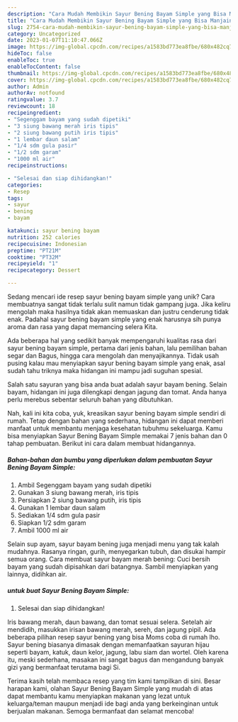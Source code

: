 ```yaml
---
description: "Cara Mudah Membikin Sayur Bening Bayam Simple yang Bisa Manjain Lidah"
title: "Cara Mudah Membikin Sayur Bening Bayam Simple yang Bisa Manjain Lidah"
slug: 2754-cara-mudah-membikin-sayur-bening-bayam-simple-yang-bisa-manjain-lidah
category: Uncategorized
date: 2023-01-07T11:10:47.066Z
image: https://img-global.cpcdn.com/recipes/a1583bd773ea8fbe/680x482cq70/sayur-bening-bayam-simple-foto-resep-utama.jpg
hideToc: false
enableToc: true
enableTocContent: false
thumbnail: https://img-global.cpcdn.com/recipes/a1583bd773ea8fbe/680x482cq70/sayur-bening-bayam-simple-foto-resep-utama.jpg
cover: https://img-global.cpcdn.com/recipes/a1583bd773ea8fbe/680x482cq70/sayur-bening-bayam-simple-foto-resep-utama.jpg
author: Admin
authorAv: notfound
ratingvalue: 3.7
reviewcount: 18
recipeingredient:
- "Segenggam bayam yang sudah dipetiki"
- "3 siung bawang merah iris tipis"
- "2 siung bawang putih iris tipis"
- "1 lembar daun salam"
- "1/4 sdm gula pasir"
- "1/2 sdm garam"
- "1000 ml air"
recipeinstructions:

- "Selesai dan siap dihidangkan!"
categories:
- Resep
tags:
- sayur
- bening
- bayam

katakunci: sayur bening bayam 
nutrition: 252 calories
recipecuisine: Indonesian
preptime: "PT21M"
cooktime: "PT32M"
recipeyield: "1"
recipecategory: Dessert

---
```





Sedang mencari ide resep sayur bening bayam simple yang unik? Cara membuatnya sangat tidak terlalu sulit namun tidak gampang juga. Jika keliru mengolah maka hasilnya tidak akan memuaskan dan justru cenderung tidak enak. Padahal sayur bening bayam simple yang enak harusnya sih punya aroma dan rasa yang dapat memancing selera Kita.





Ada beberapa hal yang sedikit banyak mempengaruhi kualitas rasa dari sayur bening bayam simple, pertama dari jenis bahan, lalu pemilihan bahan segar dan Bagus, hingga cara mengolah dan menyajikannya. Tidak usah pusing kalau mau menyiapkan sayur bening bayam simple yang enak,      asal sudah tahu triknya maka hidangan ini mampu jadi suguhan spesial.














Salah satu sayuran yang bisa anda buat adalah sayur bayam bening. Selain bayam, hidangan ini juga dilengkapi dengan jagung dan tomat. Anda hanya perlu merebus sebentar seluruh bahan yang dibutuhkan.






Nah, kali ini kita coba, yuk, kreasikan sayur bening bayam simple sendiri di rumah. Tetap dengan bahan yang sederhana, hidangan ini dapat memberi manfaat untuk membantu menjaga kesehatan tubuhmu sekeluarga. Kamu bisa menyiapkan Sayur Bening Bayam Simple memakai 7 jenis bahan dan 0 tahap pembuatan. Berikut ini cara dalam membuat hidangannya.

<!--inarticleads1-->

##### Bahan-bahan dan bumbu yang diperlukan dalam pembuatan Sayur Bening Bayam Simple:

1. Ambil Segenggam bayam yang sudah dipetiki
1. Gunakan 3 siung bawang merah, iris tipis
1. Persiapkan 2 siung bawang putih, iris tipis
1. Gunakan 1 lembar daun salam
1. Sediakan 1/4 sdm gula pasir
1. Siapkan 1/2 sdm garam
1. Ambil 1000 ml air


Selain sup ayam, sayur bayam bening juga menjadi menu yang tak kalah mudahnya. Rasanya ringan, gurih, menyegarkan tubuh, dan disukai hampir semua orang. Cara membuat sayur bayam merah bening: Cuci bersih bayam yang sudah dipisahkan dari batangnya. Sambil menyiapkan yang lainnya, didihkan air. 

<!--inarticleads2-->

#####  untuk buat Sayur Bening Bayam Simple:


1. Selesai dan siap dihidangkan!

Iris bawang merah, daun bawang, dan tomat sesuai selera. Setelah air mendidih, masukkan irisan bawang merah, sereh, dan jagung pipil. Ada beberapa pilihan resep sayur bening yang bisa Moms coba di rumah lho. Sayur bening biasanya dimasak dengan memanfaatkan sayuran hijau seperti bayam, katuk, daun kelor, jagung, labu siam dan wortel. Oleh karena itu, meski sederhana, masakan ini sangat bagus dan mengandung banyak gizi yang bermanfaat terutama bagi Si. 

Terima kasih telah membaca resep yang tim kami tampilkan di sini. Besar harapan kami, olahan Sayur Bening Bayam Simple yang mudah di atas dapat membantu kamu menyiapkan makanan yang lezat untuk keluarga/teman maupun menjadi ide bagi anda yang berkeinginan untuk berjualan makanan. Semoga bermanfaat dan selamat mencoba!
